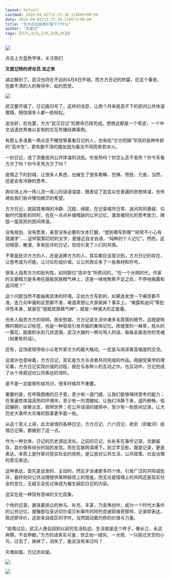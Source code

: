 ```yaml
---
layout: default
Lastmod: 2020-04-02T15:37:30.119885+00:00
date: 2020-04-02T15:37:30.119673+00:00
title: "方方日记给我们留下了什么"
author: "文度记"
tags: [方方,日记,公共,记录,体温]
---
```


![](https://images.weserv.nl/?url=https%3A//mmbiz.qpic.cn/mmbiz_gif/EeJSurrFuXN8k74xtBpeicuXWMy9AjmTs6CzLGRfp5KFzJ49EVSXDTYj2ntuToBNtenTjCEEZBueuthDIgO9yLA/640)

点击上方蓝色字体，关注我们

**文度记特约评论员 龙之朱**  

湖北解封了，武汉也将在不远的4月8日开城，而方方日记的终篇，在这个春夜，在数不清的人的等待中，如约而至。

![](https://images.weserv.nl/?url=https%3A//mmbiz.qpic.cn/mmbiz_png/D5avCfX84XO7covLsYgg2NibFMmAsTMAxDWGRrWyJsb1IWAQk2BUGAMd3jxAaq1pHsib0D35Ff8UGv2MuPDhVU6w/640%3Fwx_fmt%3Dpng)

武汉要开城了，日记画句号了。这样的消息，让两个月来居高不下的民间公共体温骤降，相信很多人都一脸轻松。

追也好，怼也罢，方方“武汉日记”的使命已经完成。想想这都是一个奇迹，一个中文话语世界难以复制的交互传播经典案例。

有那么多凌晨一两点还不睡觉等着看日记的人，也有给“方方阿姨”写信的各种年龄的“高中生”，更有数不清的圈友因为看法不同而势若水火。

一份日记，成了测量民间公共体温的试纸。你发热吗？你怎么还不发热？你今天看方方了吗？你今天骂方方了吗？

疫情之下的封城，让很多人焦虑，也催生了很多欺瞒、恐惧、愤怒、亢奋，当然，还是会有冷静的思考。

舆论场上冷一阵儿烫一阵儿的话语温度，既表征了芸芸众生普遍的思想体温，也传递给我们些许哪怕微茫的希望。

方方日记，就因其难得的冷静、沉稳、绵密，在记录城市日常、追问共同悬疑、勾勒时代面影的同时，也在一点点补缀残缺的公共记忆，激发被同化的思考能力，降低一度高热的民间体温。

没有规划、没有愿景，甚至没有必要的文本打磨，“想到哪写到哪”“经常不小心有错漏字”……这样絮絮叨叨的文字，更接近自言自语，“纯粹的个人记忆”。然而，这份随意、散漫，多有批评的日记，恰恰引发了人们的共情。

不管是批评方方的人，还是追捧方方的人，其实都应该意识到，方方日记的存在，让思考成为可能，让讨论形成价值，让公共舆论多了一些素材和符号。

很多人指责方方的批判性，如同那位“高中生”所质问的，“在一个光明时代，作家的主要精力是多用在提振民族精气神上，还是一味地聚焦不足之处，不停地揭露和追问呢？”

这个问题当然不能抽离具体的环境。正如方方写到的，如果连发泄一下痛苦都不准，连几句牢骚和反思都不准，难道真想让大家疯掉？事实上，“揭露和追问”等批评性本身，就是在“提振民族精气神”，就是一种强大的正能量。

也有人指责方方的琐碎。困坐愁城，方方记录生活中诸多毛茸茸的细节，这既是特殊时期的认识标签，也是一种容易引发共振的集体记忆。砖缝里的一株草，枝头的一簇花，路面积水的几纹涟漪，武汉大嫂的一两句骂人的话，每每会直击你的灵魂（如果有的话）。

还有，这场疫情带给小众老作家方方的最大触动，一定是与阅读者高强度的交流。

这或许也意味着，方方日记，其实是方方与读者共同完成的作品。用接受美学的理论看，方方日记实现价值的过程，就在与各种人的互动之中。也互动中，日记完成了从个体叙述向公共表达的进阶。

是不是一定能够形成共识，很多时候并不重要。

重要的是，在呼吸困难的日子里，至少有一道门缝，让我们能够保持思考的能力；在普遍性体温高热的环境中，至少有一剂清醒帖，让我们冷静下来，遥吟俯畅，低回辗转，体察众生，观照世界；在公共话语的缝隙中，至少有一些民间记录，让大历史大事件大灾难的叙事更丰盈一些。

从这个意义上讲，此次疫情的各种日记，方方日记、六六日记、老俞（俞敏洪）疫情日记等，都做到了这一点。

作为一种文体，日记的历史源远流长。之前的日记，长处多在事件记录、文献留存，其价值有待长时段的发现。而在互联网语境下，则立竿见影，既是记录，更是表达，本质上是作家对现实社会的观照，是公民对公共生活、公共政策、社会治理的意见表达。

这种表达，首先是自发的、主动的，然后才诉诸更多的个体，引发广泛的共鸣或批评，最终则对公共治理提供某种路径上的借鉴。而无论是情绪上的共鸣还是现实社会的变化，无疑又会反过来成为催生嗣后日记的内容。

这实在是一种饶有意味的文化现象。

个体的记录，裹挟着民众的参与、补充、丰富，乃至再创作，成为一个时代大事件的公共记忆。就像那位采访切尔诺贝利事件的阿列克谢耶维奇那样，记录即表达，叙述即评价，这些来自疫区的字符，当然跳动着灼热的价值与力量。

“疫情过后，武汉人便会回到以前的生活轨迹。生活就是这个样子，像长江，永远奔腾，不会停歇。”方方的话真实可鉴，但正如一缕风、一点雨、一只掠过天空的小鸟，过去了，抹掉了，消失了，能说没有来过吗？

灾难如是。日记亦如是。

![](https://images.weserv.nl/?url=https%3A//mmbiz.qpic.cn/mmbiz_png/jDLFBNC6seC2NrVp3rC6Fq5bCHNSKxqoTL1WHwc4z7rL8cZ8EMSYvHXSmwicaXdjx1nMAEg7SXLvY6dzzDz6lLQ/640)

![](https://images.weserv.nl/?url=https%3A//mmbiz.qpic.cn/mmbiz_jpg/D5avCfX84XO7covLsYgg2NibFMmAsTMAxoURJbcHPgPTnGVIKaFFQsVaMV1hLBzFsWEkabgXnCVubuVlOyauw6A/640%3Fwx_fmt%3Djpeg)

